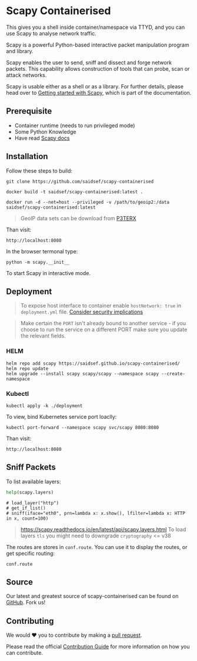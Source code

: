# Scapy Containerised

This gives you a shell inside container/namespace via TTYD, and you can use Scapy to analyse network traffic. 

Scapy is a powerful Python-based interactive packet manipulation program and library.

Scapy enables the user to send, sniff and dissect and forge network packets. This capability allows construction of tools that can probe, scan or attack networks.

Scapy is usable either as a shell or as a library. For further details, please head over to [Getting started with Scapy](https://scapy.readthedocs.io/en/latest/introduction.html), which is part of the documentation.

## Prerequisite

- Container runtime (needs to run privileged mode)
- Some Python Knowledge
- Have read [Scapy docs](https://scapy.readthedocs.io/en/latest/introduction.html)

## Installation

Follow these steps to build:

```shell
git clone https://github.com/saidsef/scapy-containerised
```

```shell
docker build -t saidsef/scapy-containerised:latest .
```

```shell
docker run -d --net=host --privileged -v /path/to/geoip2:/data saidsef/scapy-containerised:latest
```

> GeoIP data sets can be download from [P3TERX](https://github.com/P3TERX/GeoLite.mmdb) 

Than visit:

```shell
http://localhost:8080
```

In the browser termonal type:

```shell
python -m scapy.__init__
```

To start Scapy in interactive mode.

## Deployment

> To expose host interface to container enable `hostNetwork: true` in `deployment.yml` file.  [Consider security implications](https://kubernetes.io/docs/concepts/configuration/overview/)

> Make certain the `PORT` isn't already bound to another service - if you choose to run the service on a different PORT make sure you update the relevant fields.

### HELM

```shell
helm repo add scapy https://saidsef.github.io/scapy-containerised/
helm repo update
helm upgrade --install scapy scapy/scapy --namespace scapy --create-namespace
```

### Kubectl

```shell
kubectl apply -k ./deployment
```

To view, bind Kubernetes service port loaclly:

```shell
kubectl port-forward --namespace scapy svc/scapy 8080:8080
```

Than visit:

```shell
http://localhost:8080
```

## Sniff Packets

To list available layers:

```python
help(scapy.layers)
```

```shell
# load_layer("http")
# get_if_list()
# sniff(iface="eth0", prn=lambda x: x.show(), lfilter=lambda x: HTTP in x, count=100)
```
> https://scapy.readthedocs.io/en/latest/api/scapy.layers.html
> To load layers `tls` you might need to downgrade `cryptography` <= v38

The routes are stores in `conf.route`. You can use it to display the routes, or get specific routing:

```shell
conf.route
```

## Source

Our latest and greatest source of scapy-containerised can be found on [GitHub](#deployment). Fork us!

## Contributing

We would :heart: you to contribute by making a [pull request](https://github.com/saidsef/scapy-containerised/pulls).

Please read the official [Contribution Guide](./CONTRIBUTING.md) for more information on how you can contribute.
